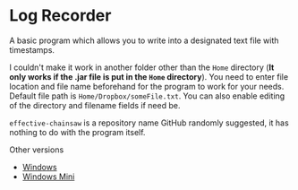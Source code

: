 # Log Recorder
A basic program which allows you to write into a designated text file with timestamps.

I couldn't make it work in another folder other than the `Home` directory (**It only works if the .jar file is put in the `Home` directory**). You need to enter file location and file name beforehand for the program to work for your needs. Default file path is `Home/Dropbox/someFile.txt`. You can also enable editing of the directory and filename fields if need be.

`effective-chainsaw` is a repository name GitHub randomly suggested, it has nothing to do with the program itself.

Other versions
- [Windows](https://github.com/kittenparry/effective-chainsaw/tree/master)
- [Windows Mini](https://github.com/kittenparry/effective-chainsaw/tree/minimal-windows-test)
